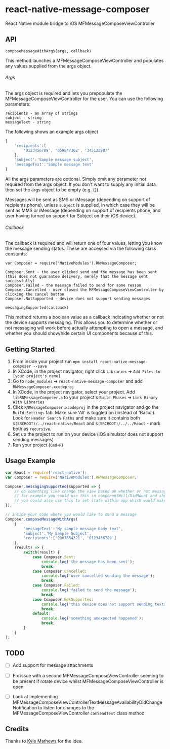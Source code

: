 # react-native-message-composer

React Native module bridge to iOS MFMessageComposeViewController

## API

`composeMessageWithArgs(args, callback)`

This method launches a MFMessageComposeViewController and populates any values supplied from the args object.

###### Args

The args object is required and lets you prepopulate the MFMessageComposeViewController for the user. You can use the following parameters:

```
recipients - an array of strings
subject - string
messageText - string
```

The following shows an example args object

```js
{
	'recipients':[
		'0123456789', '059847362', '345123987'
	],
	'subject':'Sample message subject',
	'messageText':'Sample message text'
}
```

All the args parameters are optional. Simply omit any parameter not required from the args object. If you don't want to supply any initial data then set the args object to be empty (e.g. {}).

Messages will be sent as SMS or iMessage (depending on support of recipients phone), unless `subject` is supplied, in which case they will be sent as MMS or iMessage (depending on support of recipients phone, and user having turned on support for Subject on their iOS device).

###### Callback

The callback is required and will return one of four values, letting you know the message sending status. These are accessed via the following class constants:

```
var Composer = require('NativeModules').RNMessageComposer;

Composer.Sent - the user clicked send and the message has been sent (this does not guarantee delivery, merely that the message sent successfully)
Composer.Failed - the message failed to send for some reason
Composer.Cancelled - user closed the MFMessageComposeViewController by clicking the cancel button
Composer.NotSupported - device does not support sending messages
```

`messagingSupported(callback)`

This method returns a boolean value as a callback indicating whether or not the device supports messaging. This allows you to determine whether or not messaging will work before actually attempting to open a message, and whether you should show/hide certain UI components because of this.

## Getting Started

1. From inside your project run `npm install react-native-message-composer --save`
2. In XCode, in the project navigator, right click `Libraries` ➜ `Add Files to [your project's name]`
3. Go to `node_modules` ➜ `react-native-message-composer` and add `RNMessageComposer.xcodeproj`
4. In XCode, in the project navigator, select your project. Add `libRNMessageComposer.a` to your project's `Build Phases` ➜ `Link Binary With Libraries`
5. Click `RNMessageComposer.xcodeproj` in the project navigator and go the `Build Settings` tab. Make sure 'All' is toggled on (instead of 'Basic'). Look for `Header Search Paths` and make sure it contains both `$(SRCROOT)/../react-native/React` and `$(SRCROOT)/../../React` - mark both as `recursive`.
6. Set up the project to run on your device (iOS simulator does not support sending messages)
7. Run your project (`Cmd+R`)

## Usage Example

```js
var React = require('react-native');
var Composer = require('NativeModules').RNMessageComposer;

Composer.messagingSupported(supported => {
	// do something like change the view based on whether or not messaging is supported
	// for example you could use this in componentWill/DidMount and show/hide components based on result
	// you could also use this to set state within app which would make showing/hiding components easier
});

// inside your code where you would like to send a message
Composer.composeMessageWithArgs(
	{
	    'messageText':'My sample message body text',
	    'subject':'My Sample Subject',
	    'recipients':['0987654321', '0123456789']
   	},
	(result) => {
		switch(result) {
			case Composer.Sent:
				console.log('the message has been sent');
				break;
			case Composer.Cancelled:
				console.log('user cancelled sending the message');
				break;
			case Composer.Failed:
				console.log('failed to send the message');
				break;
			case Composer.NotSupported:
				console.log('this device does not support sending texts');
				break;
			default:
				console.log('something unexpected happened');
				break;
		}
	}
);
```

## TODO

- [ ] Add support for message attachments
- [ ] Fix issue with a second MFMessageComposeViewController seeming to be present if rotate device whilst MFMessageComposeViewController is open
- [ ] Look at implementing MFMessageComposeViewControllerTextMessageAvailabilityDidChangeNotification to listen for changes to the MFMessageComposeViewController `canSendText` class method


## Credits

Thanks to [Kyle Mathews](https://github.com/KyleAMathews) for the idea.
